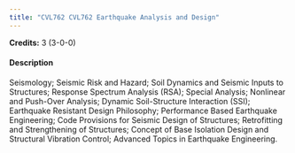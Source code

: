 ```yaml
---
title: "CVL762 CVL762 Earthquake Analysis and Design"
---
```

**Credits:** 3 (3-0-0)

#### Description
Seismology; Seismic Risk and Hazard; Soil Dynamics and Seismic Inputs to Structures; Response Spectrum Analysis (RSA); Special Analysis; Nonlinear and Push-Over Analysis; Dynamic Soil-Structure Interaction (SSI); Earthquake Resistant Design Philosophy; Performance Based Earthquake Engineering; Code Provisions for Seismic Design of Structures; Retrofitting and Strengthening of Structures; Concept of Base Isolation Design and Structural Vibration Control; Advanced Topics in Earthquake Engineering.